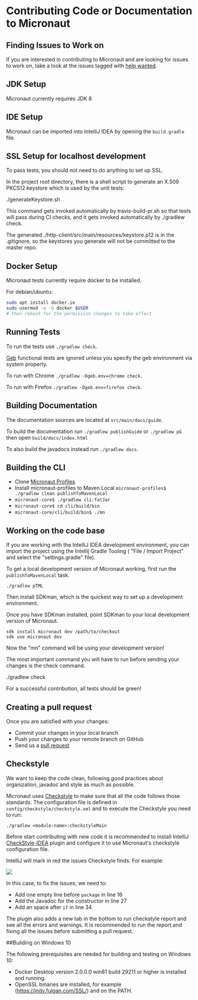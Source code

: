 # Contributing Code or Documentation to Micronaut

## Finding Issues to Work on

If you are interested in contributing to Micronaut and are looking for issues to work on, take a look at the issues tagged with [help wanted](https://github.com/micronaut-projects/micronaut-core/issues?q=is%3Aopen+is%3Aissue+label%3A%22status%3A+help+wanted%22).

## JDK Setup

Micronaut currently requires JDK 8

## IDE Setup

Micronaut can be imported into IntelliJ IDEA by opening the `build.gradle` file.

## SSL Setup for localhost development

To pass tests, you should not need to do anything to set up SSL.

In the project root directory, there is a shell script to generate an X.509 PKCS12 keystore which is used by the unit tests:

./generateKeystore.sh

This command gets invoked automatically by travis-build-pr.sh so that tests will pass during CI checks, and it gets invoked automatically by ./gradlew check.

The generated ./http-client/src/main/resources/keystore.p12 is in the .gitignore, so the keystores you generate will not be committed to the master repo.

## Docker Setup

Micronaut tests currently require docker to be installed.

For debian/ubuntu:

```bash
sudo apt install docker.io
sudo usermod -a -G docker $USER
# then reboot for the permission changes to take effect
```

## Running Tests

To run the tests use `./gradlew check`.

[Geb](http://gebish.org) functional tests are ignored unless you specify the geb environment via system property.

To run with Chrome `./gradlew -Dgeb.env=chrome check`.

To run with Firefox `./gradlew -Dgeb.env=firefox check`.

## Building Documentation

The documentation sources are located at `src/main/docs/guide`.

To build the documentation run `./gradlew publishGuide` or `./gradlew pG` then open `build/docs/index.html`  

To also build the javadocs instead run `./gradlew docs`.

## Building the CLI

- Clone [Micronaut Profiles](https://github.com/micronaut-projects/micronaut-profiles)
- Install micronaut-profiles to Maven Local `micronaut-profiles$ ./gradlew clean publishToMavenLocal`
- `micronaut-core$ ./gradlew cli:fatJar`
- `micronaut-core$ cd cli/build/bin`
- `micronaut-core/cli/build/bin$ ./mn`


## Working on the code base

If you are working with the IntelliJ IDEA development environment, you can import the project using the Intellij Gradle Tooling ( "File / Import Project" and select the "settings.gradle" file).

To get a local development version of Micronaut working, first run the `publishToMavenLocal` task.

```
./gradlew pTML
```

Then install SDKman, which is the quickest way to set up a development environment.

Once you have SDKman installed, point SDKman to your local development version of Micronaut.

```
sdk install micronaut dev /path/to/checkout
sdk use micronaut dev
```

Now the "mn" command will be using your development version!

The most important command you will have to run before sending your changes is the check command.

./gradlew check

For a successful contribution, all tests should be green!

## Creating a pull request

Once you are satisfied with your changes:

- Commit your changes in your local branch
- Push your changes to your remote branch on GitHub
- Send us a [pull request](https://help.github.com/articles/creating-a-pull-request)

## Checkstyle

We want to keep the code clean, following good practices about organization, javadoc and style as much as possible.

Micronaut uses [Checkstyle](http://checkstyle.sourceforge.net/) to make sure that all the code follows those standards. The configuration file is defined in `config/checkstyle/checkstyle.xml` and to execute the Checkstyle you
need to run:

```
./gradlew <module-name>:checkstyleMain
```

Before start contributing with new code it is recommended to install IntelliJ [CheckStyle-IDEA](https://plugins.jetbrains.com/plugin/1065-checkstyle-idea) plugin and configure it to use Micronaut's checkstyle configuration file.

IntelliJ will mark in red the issues Checkstyle finds. For example:

![](https://github.com/micronaut-projects/micronaut-core/raw/master/src/main/docs/resources/img/checkstyle-issue.png)

In this case, to fix the issues, we need to:

- Add one empty line before `package` in line 16
- Add the Javadoc for the constructor in line 27
- Add an space after `if` in line 34

The plugin also adds a new tab in the bottom to run checkstyle report and see all the errors and warnings. It is recommended
to run the report and fixing all the issues before submitting a pull request.

##Building on Windows 10

The following prerequisites are needed for building and testing on Windows 10:

* Docker Desktop version 2.0.0.0 win81 build 29211 or higher is installed and running.
* OpenSSL binaries are installed, for example (https://indy.fulgan.com/SSL/) and on the PATH.
